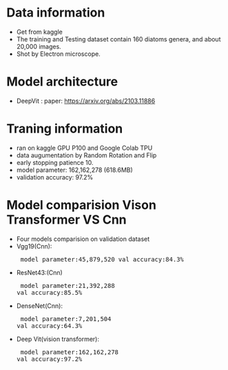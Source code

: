 # Data information
- Get from kaggle 
- The training and Testing dataset contain 160 diatoms genera, and about 20,000 images.
- Shot by Electron microscope.
# Model architecture
- DeepVit : paper: https://arxiv.org/abs/2103.11886
# Traning information
- ran on kaggle GPU P100 and Google Colab TPU 
- data augumentation by Random Rotation and Flip
- early stopping patience 10.
- model parameter: 162,162,278 (618.6MB)
- validation accuracy: 97.2%
# Model comparision Vison Transformer VS Cnn
- Four models comparision on validation dataset
- Vgg19(Cnn):<pre>
model parameter:45,879,520
val_accuracy:84.3%
</pre>

- ResNet43:(Cnn)<pre>
model parameter:21,392,288
val_accuracy:85.5%
</pre>

- DenseNet(Cnn):<pre>
model parameter:7,201,504
val_accuracy:64.3%
</pre>

- Deep Vit(vision transformer):<pre>
model parameter:162,162,278
val_accuracy:97.2%
</pre>
